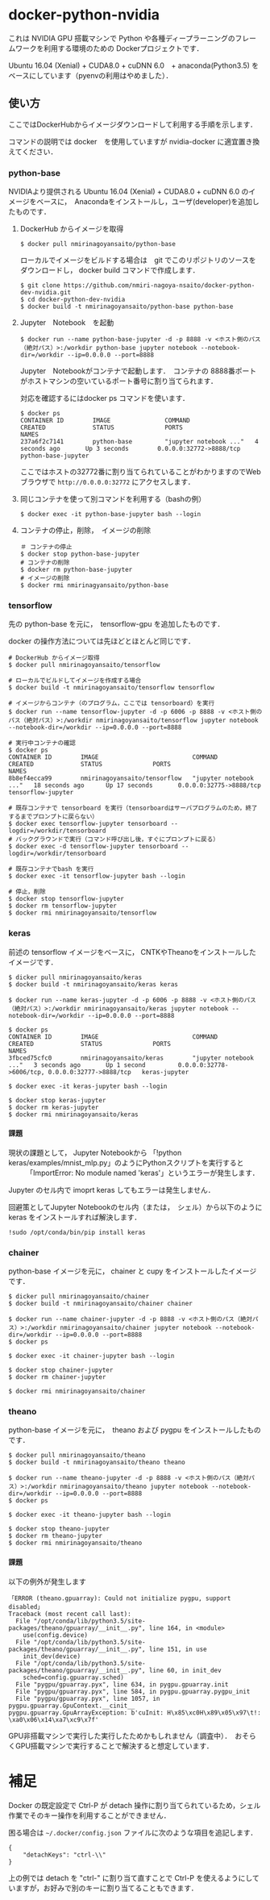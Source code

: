 # docker-python-nvidia

これは NVIDIA GPU 搭載マシンで Python や各種ディープラーニングのフレームワークを利用する環境のための Dockerプロジェクトです．

Ubuntu 16.04 (Xenial) + CUDA8.0 + cuDNN 6.0　+ anaconda(Python3.5) をベースにしています（pyenvの利用はやめました）．

## 使い方

ここではDockerHubからイメージダウンロードして利用する手順を示します．

コマンドの説明では docker　を使用していますが nvidia-docker に適宜置き換えてください．

### python-base

NVIDIAより提供される Ubuntu 16.04 (Xenial) + CUDA8.0 + cuDNN 6.0 のイメージをベースに，　Anacondaをインストールし，ユーザ(developer)を追加したものです．　

1. DockerHub からイメージを取得

    ```
    $ docker pull nmirinagoyansaito/python-base
    ```
    
    ローカルでイメージをビルドする場合は　git でこのリポジトリのソースをダウンロードし， docker build コマンドで作成します．

    ```
    $ git clone https://github.com/nmiri-nagoya-nsaito/docker-python-dev-nvidia.git
    $ cd docker-python-dev-nvidia
    $ docker build -t nmirinagoyansaito/python-base python-base
    ```

1. Jupyter　Notebook　を起動
    
    ```
    $ docker run --name python-base-jupyter -d -p 8888 -v <ホスト側のパス（絶対パス）>:/workdir python-base jupyter notebook --notebook-dir=/workdir --ip=0.0.0.0 --port=8888
    ```
    
    Jupyter　Notebookがコンテナで起動します．　コンテナの 8888番ポートがホストマシンの空いているポート番号に割り当てられます．
    
    対応を確認するにはdocker ps コマンドを使います．
    
    ```
    $ docker ps
    CONTAINER ID        IMAGE               COMMAND                  CREATED             STATUS              PORTS                     NAMES
    237a6f2c7141        python-base         "jupyter notebook ..."   4 seconds ago       Up 3 seconds        0.0.0.0:32772->8888/tcp   python-base-jupyter
    ```
    
    ここではホストの32772番に割り当てられていることがわかりますのでWebブラウザで ```http://0.0.0.0:32772``` にアクセスします．
    
1. 同じコンテナを使って別コマンドを利用する（bashの例）

    ```
    $ docker exec -it python-base-jupyter bash --login
    ```

1. コンテナの停止，削除，　イメージの削除

    ```
    ＃ コンテナの停止
    $ docker stop python-base-jupyter
    # コンテナの削除
    $ docker rm python-base-jupyter
    # イメージの削除
    $ docker rmi nmirinagyansaito/python-base
    ```

### tensorflow

先の python-base を元に，　tensorflow-gpu を追加したものです．

docker の操作方法については先ほどとほとんど同じです．


```
# DockerHub からイメージ取得
$ docker pull nmirinagoyansaito/tensorflow

# ローカルでビルドしてイメージを作成する場合
$ docker build -t nmirinagoyansaito/tensorflow tensorflow

# イメージからコンテナ（のプログラム，ここでは tensorboard）を実行
$ docker run --name tensorflow-jupyter -d -p 6006 -p 8888 -v <ホスト側のパス（絶対パス）>:/workdir nmirinagoyansaito/tensorflow jupyter notebook --notebook-dir=/workdir --ip=0.0.0.0 --port=8888

# 実行中コンテナの確認
$ docker ps
CONTAINER ID        IMAGE                          COMMAND                  CREATED             STATUS              PORTS                     NAMES
8b8ef4ecca99        nmirinagoyansaito/tensorflow   "jupyter notebook ..."   18 seconds ago      Up 17 seconds       0.0.0.0:32775->8888/tcp   tensorflow-jupyter

# 既存コンテナで tensorboard を実行（tensorboardはサーバプログラムのため，終了するまでプロンプトに戻らない）
$ docker exec tensorflow-jupyter tensorboard --logdir=/workdir/tensorboard
# バックグラウンドで実行（コマンド呼び出し後，すぐにプロンプトに戻る）
$ docker exec -d tensorflow-jupyter tensorboard --logdir=/workdir/tensorboard

# 既存コンテナでbash を実行
$ docker exec -it tensorflow-jupyter bash --login

# 停止，削除
$ docker stop tensorflow-jupyter
$ docker rm tensorflow-jupyter
$ docker rmi nmirinagoyansaito/tensorflow
```

### keras

前述の tensorflow イメージをベースに， CNTKやTheanoをインストールしたイメージです．

```
$ dicker pull nmirinagoyansaito/keras
$ docker build -t nmirinagoyansaito/keras keras

$ docker run --name keras-jupyter -d -p 6006 -p 8888 -v <ホスト側のパス（絶対パス）>:/workdir nmirinagoyansaito/keras jupyter notebook --notebook-dir=/workdir --ip=0.0.0.0 --port=8888

$ docker ps
CONTAINER ID        IMAGE                          COMMAND                  CREATED             STATUS              PORTS                                              NAMES
3fbced75cfc0        nmirinagoyansaito/keras        "jupyter notebook ..."   3 seconds ago       Up 1 second         0.0.0.0:32778->6006/tcp, 0.0.0.0:32777->8888/tcp   keras-jupyter

$ docker exec -it keras-jupyter bash --login

$ docker stop keras-jupyter
$ docker rm keras-jupyter
$ docker rmi nmirinagoyansaito/keras
```

#### 課題
現状の課題として， Jupyter Notebookから 「!python keras/examples/mnist_mlp.py」のようにPythonスクリプトを実行すると
　　　「ImportError: No module named 'keras'」というエラーが発生します．

Jupyter のセル内で imoprt keras してもエラーは発生しません．

回避策としてJupyter Notebookのセル内（または，　シェル）から以下のように keras をインストールすれば解決します．

```
!sudo /opt/conda/bin/pip install keras
```

### chainer

python-base イメージを元に， chainer と cupy をインストールしたイメージです．

```
$ dicker pull nmirinagoyansaito/chainer
$ docker build -t nmirinagoyansaito/chainer chainer

$ docker run --name chainer-jupyter -d -p 8888 -v <ホスト側のパス（絶対パス）>:/workdir nmirinagoyansaito/chainer jupyter notebook --notebook-dir=/workdir --ip=0.0.0.0 --port=8888
$ docker ps

$ docker exec -it chainer-jupyter bash --login

$ docker stop chainer-jupyter
$ docker rm chainer-jupyter

$ docker rmi nmirinagoyansaito/chainer
```

### theano

python-base イメージを元に，　theano および pygpu をインストールしたものです．

```
$ docker pull nmirinagoyansaito/theano
$ docker build -t nmirinagoyansaito/theano theano

$ docker run --name theano-jupyter -d -p 8888 -v <ホスト側のパス（絶対パス）>:/workdir nmirinagoyansaito/theano jupyter notebook --notebook-dir=/workdir --ip=0.0.0.0 --port=8888
$ docker ps

$ docker exec -it theano-jupyter bash --login

$ docker stop theano-jupyter
$ docker rm theano-jupyter
$ docker rmi nmirinagoyansaito/theano
```

#### 課題

以下の例外が発生します

```
「ERROR (theano.gpuarray): Could not initialize pygpu, support disabled」
Traceback (most recent call last):
  File "/opt/conda/lib/python3.5/site-packages/theano/gpuarray/__init__.py", line 164, in <module>
    use(config.device)
  File "/opt/conda/lib/python3.5/site-packages/theano/gpuarray/__init__.py", line 151, in use
    init_dev(device)
  File "/opt/conda/lib/python3.5/site-packages/theano/gpuarray/__init__.py", line 60, in init_dev
    sched=config.gpuarray.sched)
  File "pygpu/gpuarray.pyx", line 634, in pygpu.gpuarray.init
  File "pygpu/gpuarray.pyx", line 584, in pygpu.gpuarray.pygpu_init
  File "pygpu/gpuarray.pyx", line 1057, in pygpu.gpuarray.GpuContext.__cinit__
pygpu.gpuarray.GpuArrayException: b'cuInit: H\x85\xc0H\x89\x05\x97\t!: \xa0\x06\x14\xa7\xc9\x7f'
```

GPU非搭載マシンで実行した実行したためかもしれません（調査中）．　おそらくGPU搭載マシンで実行することで解決すると想定しています．



# 補足

Docker の既定設定で Ctrl-P が detach 操作に割り当てられているため，シェル作業でそのキー操作を利用することができません． 

困る場合は ```~/.docker/config.json``` ファイルに次のような項目を追記します．

```
{
	"detachKeys": "ctrl-\\"
}
```
上の例では detach を "ctrl-\" に割り当て直すことで Ctrl-P を使えるようにしていますが，お好みで別のキーに割り当てることもできます．
